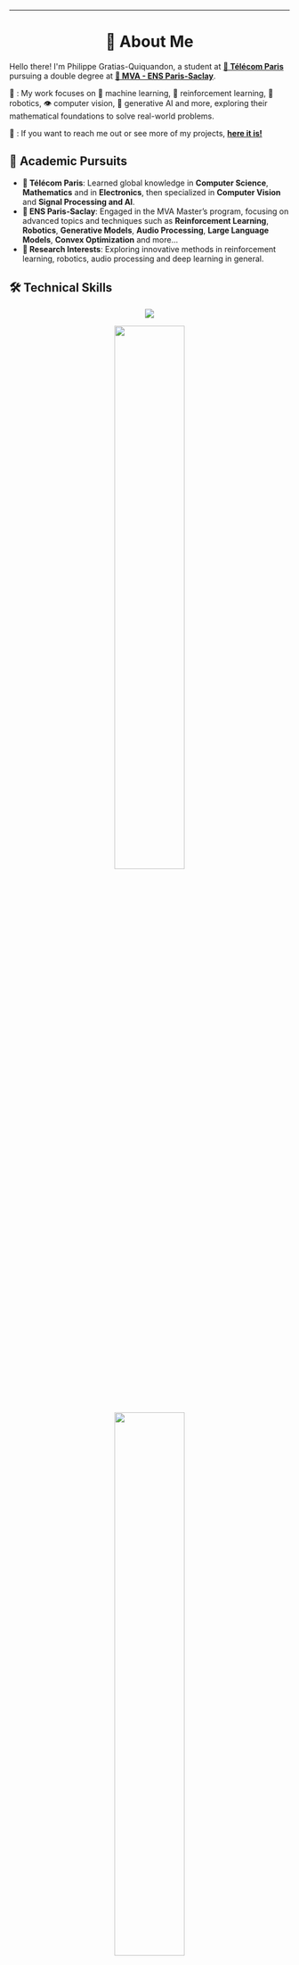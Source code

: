 
---
<h1 align="center">🌟 About Me</h1>

Hello there! I'm Philippe Gratias-Quiquandon, a student at [**🏫 Télécom Paris**](https://www.telecom-paris.fr) pursuing a double degree at [**🏫 MVA - ENS Paris-Saclay**](https://www.master-mva.com/).

💼 : My work focuses on 🤖 machine learning, 🧠 reinforcement learning, 🦾 robotics, 👁️ computer vision, 🎨 generative AI and more, exploring their mathematical foundations to solve real-world problems.

📝 : If you want to reach me out or see more of my projects, [**here it is!**](https://github.com/Planeurzik)

## 🎯 Academic Pursuits

- **🏫 Télécom Paris**: Learned global knowledge in **Computer Science**, **Mathematics** and in **Electronics**, then specialized in **Computer Vision** and **Signal Processing and AI**.
- **🏫 ENS Paris-Saclay**: Engaged in the MVA Master’s program, focusing on advanced topics and techniques such as **Reinforcement Learning**, **Robotics**, **Generative Models**, **Audio Processing**, **Large Language Models**, **Convex Optimization** and more...
- **🔬 Research Interests**: Exploring innovative methods in reinforcement learning, robotics, audio processing and deep learning in general.

## 🛠️ Technical Skills

<p align="center">
  <img src="https://skillicons.dev/icons?i=python,cpp,c,java,javascript,latex,pytorch,bash,ros">
</p>

<p align="center">
  <img height="50%" width="auto" src="https://github-readme-stats.vercel.app/api?username=Planeurzik&show_icons=true&theme=github_dark_dimmed&hide_border=true&hide=issues,stars&bg_color=00000000&rank_icon=github">
  <img height="50%" width="auto" src="https://github-readme-stats.vercel.app/api/top-langs/?username=Planeurzik&layout=compact&hide_border=true&theme=github_dark_dimmed&bg_color=00000000&langs_count=6">
</p>
